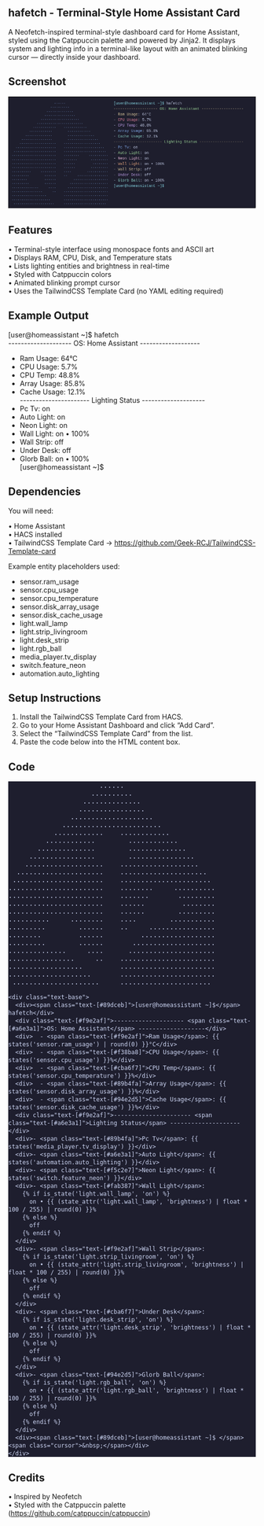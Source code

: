 hafetch - Terminal-Style Home Assistant Card
--------------------------------------------

A Neofetch-inspired terminal-style dashboard card for Home Assistant, styled using the Catppuccin palette and powered by Jinja2. It displays system and lighting info in a terminal-like layout with an animated blinking cursor — directly inside your dashboard.

Screenshot
----------

<img src="screenshot.png" alt="hafetch dashboard preview" width="600"/>

Features
--------

• Terminal-style interface using monospace fonts and ASCII art  
• Displays RAM, CPU, Disk, and Temperature stats  
• Lists lighting entities and brightness in real-time  
• Styled with Catppuccin colors  
• Animated blinking prompt cursor  
• Uses the TailwindCSS Template Card (no YAML editing required)

Example Output
--------------

[user@homeassistant ~]$ hafetch  
-------------------- OS: Home Assistant -------------------  
  - Ram Usage: 64°C  
  - CPU Usage: 5.7%  
  - CPU Temp: 48.8%  
  - Array Usage: 85.8%  
  - Cache Usage: 12.1%  
---------------------- Lighting Status --------------------  
- Pc Tv: on  
- Auto Light: on  
- Neon Light: on  
- Wall Light: on • 100%  
- Wall Strip: off  
- Under Desk: off  
- Glorb Ball: on • 100%  
[user@homeassistant ~]$  

Dependencies
------------

You will need:

• Home Assistant  
• HACS installed  
• TailwindCSS Template Card → https://github.com/Geek-RCJ/TailwindCSS-Template-card  

Example entity placeholders used:  
- sensor.ram_usage  
- sensor.cpu_usage  
- sensor.cpu_temperature  
- sensor.disk_array_usage  
- sensor.disk_cache_usage  
- light.wall_lamp  
- light.strip_livingroom  
- light.desk_strip  
- light.rgb_ball  
- media_player.tv_display  
- switch.feature_neon  
- automation.auto_lighting  

Setup Instructions
------------------

1. Install the TailwindCSS Template Card from HACS.
2. Go to your Home Assistant Dashboard and click “Add Card”.
3. Select the “TailwindCSS Template Card” from the list.
4. Paste the code below into the HTML content box.

Code
----

<div class="font-mono text-sm p-4 rounded-xl w-full overflow-x-auto" style="background-color:#1e1e2e; color:#cdd6f4;">
  <div class="grid grid-cols-[auto_1fr] gap-6">
    <pre class="leading-tight whitespace-pre-wrap text-[#89b4fa]">
                      ......                      
                    ..........                    
                  ..............                  
                 ................                 
               ....................               
             ........................             
           ............    ............           
         ............        ............         
       ..............        ..............       
     ................        ................     
    ...................    ...................    
  .....................    .....................  
 ......................    ...................... 
.......................    ........     ..........
.......................    .......       .........
.......................    ......         ........
.......................    ......        .........
..........     ........    ....        ...........
.........        ......    ..     ................
........         ......         ..................
.........        ......       ....................
..............     ....      .....................
................     ..    .......................
..................         .......................
....................       .......................
 .....................     ...................... 
</pre>

    <div class="text-base">
      <div><span class="text-[#89dceb]">[user@homeassistant ~]$</span> hafetch</div>
      <div class="text-[#f9e2af]">-------------------- <span class="text-[#a6e3a1]">OS: Home Assistant</span> -------------------</div>
      <div>  - <span class="text-[#f9e2af]">Ram Usage</span>: {{ states('sensor.ram_usage') | round(0) }}°C</div>
      <div>  - <span class="text-[#f38ba8]">CPU Usage</span>: {{ states('sensor.cpu_usage') }}%</div>
      <div>  - <span class="text-[#cba6f7]">CPU Temp</span>: {{ states('sensor.cpu_temperature') }}%</div>
      <div>  - <span class="text-[#89b4fa]">Array Usage</span>: {{ states('sensor.disk_array_usage') }}%</div>
      <div>  - <span class="text-[#94e2d5]">Cache Usage</span>: {{ states('sensor.disk_cache_usage') }}%</div>
      <div class="text-[#f9e2af]">---------------------- <span class="text-[#a6e3a1]">Lighting Status</span> --------------------</div>
      <div>- <span class="text-[#89b4fa]">Pc Tv</span>: {{ states('media_player.tv_display') }}</div>
      <div>- <span class="text-[#a6e3a1]">Auto Light</span>: {{ states('automation.auto_lighting') }}</div>
      <div>- <span class="text-[#f5c2e7]">Neon Light</span>: {{ states('switch.feature_neon') }}</div>
      <div>- <span class="text-[#fab387]">Wall Light</span>: 
        {% if is_state('light.wall_lamp', 'on') %}
          on • {{ (state_attr('light.wall_lamp', 'brightness') | float * 100 / 255) | round(0) }}%
        {% else %}
          off
        {% endif %}
      </div>
      <div>- <span class="text-[#f9e2af]">Wall Strip</span>: 
        {% if is_state('light.strip_livingroom', 'on') %}
          on • {{ (state_attr('light.strip_livingroom', 'brightness') | float * 100 / 255) | round(0) }}%
        {% else %}
          off
        {% endif %}
      </div>
      <div>- <span class="text-[#cba6f7]">Under Desk</span>: 
        {% if is_state('light.desk_strip', 'on') %}
          on • {{ (state_attr('light.desk_strip', 'brightness') | float * 100 / 255) | round(0) }}%
        {% else %}
          off
        {% endif %}
      </div>
      <div>- <span class="text-[#94e2d5]">Glorb Ball</span>: 
        {% if is_state('light.rgb_ball', 'on') %}
          on • {{ (state_attr('light.rgb_ball', 'brightness') | float * 100 / 255) | round(0) }}%
        {% else %}
          off
        {% endif %}
      </div>
      <div><span class="text-[#89dceb]">[user@homeassistant ~]$ </span><span class="cursor">&nbsp;</span></div>
    </div>
  </div>
</div>

<style>
@keyframes blink-caret {
  0%, 100% { background-color: transparent; }
  50% { background-color: #cdd6f4; }
}
.cursor {
  display: inline-block;
  width: 10px;
  height: 1em;
  animation: blink-caret 0.75s step-end infinite;
}
</style>

Credits
-------

• Inspired by Neofetch  
• Styled with the Catppuccin palette (https://github.com/catppuccin/catppuccin)
